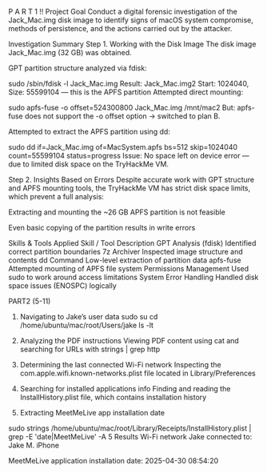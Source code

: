 P A R T  1 !!
Project Goal
Conduct a digital forensic investigation of the Jack_Mac.img disk image to identify signs of macOS system compromise, methods of persistence, and the actions carried out by the attacker.

Investigation Summary
Step 1. Working with the Disk Image
The disk image Jack_Mac.img (32 GB) was obtained.

GPT partition structure analyzed via fdisk:

sudo /sbin/fdisk -l Jack_Mac.img
Result:
Jack_Mac.img2  Start: 1024040, Size: 55599104 — this is the APFS partition
Attempted direct mounting:

sudo apfs-fuse -o offset=524300800 Jack_Mac.img /mnt/mac2
But: apfs-fuse does not support the -o offset option → switched to plan B.

Attempted to extract the APFS partition using dd:

sudo dd if=Jack_Mac.img of=MacSystem.apfs bs=512 skip=1024040 count=55599104 status=progress
Issue: No space left on device error — due to limited disk space on the TryHackMe VM.

Step 2. Insights Based on Errors
Despite accurate work with GPT structure and APFS mounting tools, the TryHackMe VM has strict disk space limits, which prevent a full analysis:

Extracting and mounting the ~26 GB APFS partition is not feasible

Even basic copying of the partition results in write errors

Skills & Tools Applied
Skill / Tool	Description
GPT Analysis (fdisk)	Identified correct partition boundaries
7z Archiver	Inspected image structure and contents
dd Command	Low-level extraction of partition data
apfs-fuse	Attempted mounting of APFS file system
Permissions Management	Used sudo to work around access limitations
System Error Handling	Handled disk space issues (ENOSPC) logically

PART2 (5-11)
1. Navigating to Jake’s user data
sudo su
cd /home/ubuntu/mac/root/Users/jake
ls -lt
2. Analyzing the PDF instructions
Viewing PDF content using cat and searching for URLs with strings | grep http

3. Determining the last connected Wi-Fi network
Inspecting the com.apple.wifi.known-networks.plist file located in Library/Preferences

4. Searching for installed applications info
Finding and reading the InstallHistory.plist file, which contains installation history

5. Extracting MeetMeLive app installation date

sudo strings /home/ubuntu/mac/root/Library/Receipts/InstallHistory.plist | grep -E 'date|MeetMeLive' -A 5
Results
Wi-Fi network Jake connected to: Jake M. iPhone

MeetMeLive application installation date: 2025-04-30 08:54:20
